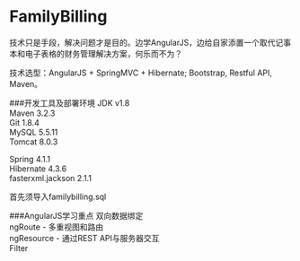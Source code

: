 FamilyBilling
================

技术只是手段，解决问题才是目的。边学AngularJS，边给自家添置一个取代记事本和电子表格的财务管理解决方案，何乐而不为？

技术选型：AngularJS + SpringMVC + Hibernate; Bootstrap, Restful API, Maven。

###开发工具及部署环境
JDK v1.8<br/>
Maven 3.2.3     
Git 1.8.4     
MySQL 5.5.11        
Tomcat 8.0.3  

Spring 4.1.1<br/>
Hibernate 4.3.6<br/>
fasterxml.jackson 2.1.1<br/>

首先须导入familybilling.sql

###AngularJS学习重点
双向数据绑定<br/>
ngRoute - 多重视图和路由<br/>
ngResource - 通过REST API与服务器交互<br/>
Filter


